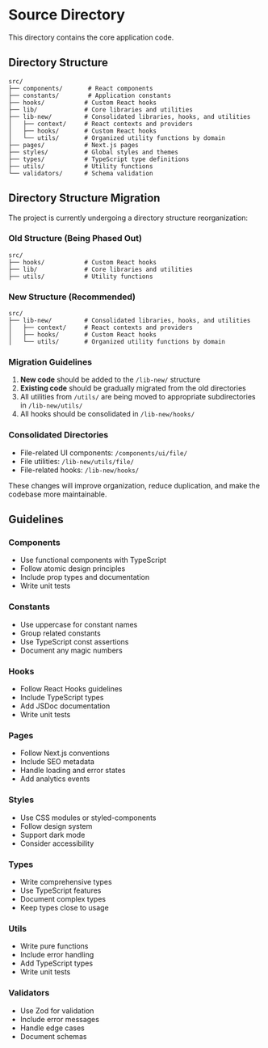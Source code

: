 # Source Directory

This directory contains the core application code.

## Directory Structure

```
src/
├── components/       # React components
├── constants/        # Application constants
├── hooks/           # Custom React hooks
├── lib/             # Core libraries and utilities
├── lib-new/         # Consolidated libraries, hooks, and utilities
│   ├── context/     # React contexts and providers
│   ├── hooks/       # Custom React hooks
│   └── utils/       # Organized utility functions by domain
├── pages/           # Next.js pages
├── styles/          # Global styles and themes
├── types/           # TypeScript type definitions
├── utils/           # Utility functions
└── validators/      # Schema validation
```

## Directory Structure Migration

The project is currently undergoing a directory structure reorganization:

### Old Structure (Being Phased Out)
```
src/
├── hooks/           # Custom React hooks
├── lib/             # Core libraries and utilities
├── utils/           # Utility functions
```

### New Structure (Recommended)
```
src/
├── lib-new/         # Consolidated libraries, hooks, and utilities
│   ├── context/     # React contexts and providers
│   ├── hooks/       # Custom React hooks
│   └── utils/       # Organized utility functions by domain
```

### Migration Guidelines

1. **New code** should be added to the `/lib-new/` structure
2. **Existing code** should be gradually migrated from the old directories
3. All utilities from `/utils/` are being moved to appropriate subdirectories in `/lib-new/utils/`
4. All hooks should be consolidated in `/lib-new/hooks/`

### Consolidated Directories
- File-related UI components: `/components/ui/file/`
- File utilities: `/lib-new/utils/file/`
- File-related hooks: `/lib-new/hooks/`

These changes will improve organization, reduce duplication, and make the codebase more maintainable.

## Guidelines

### Components
- Use functional components with TypeScript
- Follow atomic design principles
- Include prop types and documentation
- Write unit tests

### Constants
- Use uppercase for constant names
- Group related constants
- Use TypeScript const assertions
- Document any magic numbers

### Hooks
- Follow React Hooks guidelines
- Include TypeScript types
- Add JSDoc documentation
- Write unit tests

### Pages
- Follow Next.js conventions
- Include SEO metadata
- Handle loading and error states
- Add analytics events

### Styles
- Use CSS modules or styled-components
- Follow design system
- Support dark mode
- Consider accessibility

### Types
- Write comprehensive types
- Use TypeScript features
- Document complex types
- Keep types close to usage

### Utils
- Write pure functions
- Include error handling
- Add TypeScript types
- Write unit tests

### Validators
- Use Zod for validation
- Include error messages
- Handle edge cases
- Document schemas
